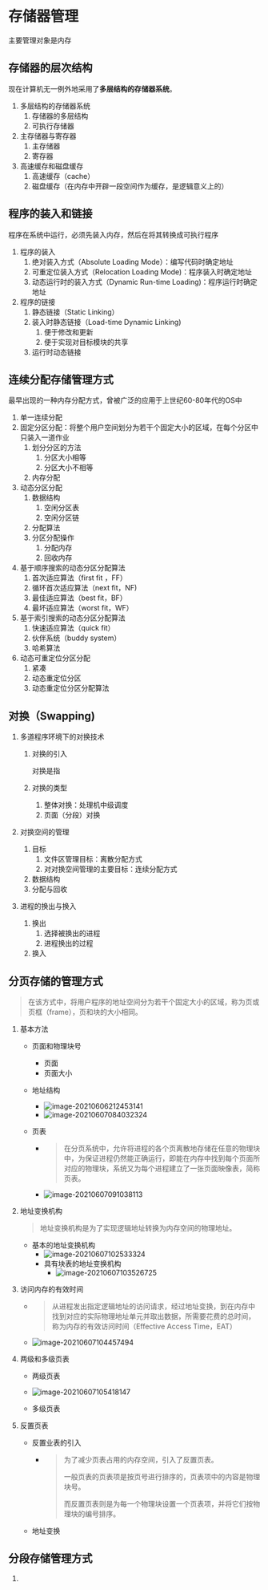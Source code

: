 # 存储器管理

主要管理对象是内存

## 存储器的层次结构

现在计算机无一例外地采用了**多层结构的存储器系统**。

1. 多层结构的存储器系统
   1. 存储器的多层结构
   2. 可执行存储器
2. 主存储器与寄存器
   1. 主存储器
   2. 寄存器
3. 高速缓存和磁盘缓存
   1. 高速缓存（cache）
   2. 磁盘缓存（在内存中开辟一段空间作为缓存，是逻辑意义上的）

## 程序的装入和链接

程序在系统中运行，必须先装入内存，然后在将其转换成可执行程序

1. 程序的装入
   1. 绝对装入方式（Absolute Loading Mode）：编写代码时确定地址
   2. 可重定位装入方式（Relocation Loading Mode)：程序装入时确定地址
   3. 动态运行时的装入方式（Dynamic Run-time Loading)：程序运行时确定地址
2. 程序的链接
   1. 静态链接（Static Linking）
   2. 装入时静态链接（Load-time Dynamic Linking)
      1. 便于修改和更新
      2. 便于实现对目标模块的共享
   3. 运行时动态链接

## 连续分配存储管理方式

最早出现的一种内存分配方式，曾被广泛的应用于上世纪60-80年代的OS中

1. 单一连续分配
2. 固定分区分配：将整个用户空间划分为若干个固定大小的区域，在每个分区中只装入一道作业
   1. 划分分区的方法
      1. 分区大小相等
      2. 分区大小不相等
   2. 内存分配
3. 动态分区分配
   1. 数据结构
      1. 空闲分区表
      2. 空闲分区链
   2. 分配算法
   3. 分区分配操作
      1. 分配内存
      2. 回收内存
4. 基于顺序搜索的动态分区分配算法
   1. 首次适应算法（first fit ，FF）
   2. 循环首次适应算法（next fit，NF)
   3. 最佳适应算法（best fit，BF）
   4. 最坏适应算法（worst fit，WF）
5. 基于索引搜索的动态分区分配算法
   1. 快速适应算法（quick fit）
   2. 伙伴系统（buddy system）
   3. 哈希算法
6. 动态可重定位分区分配
   1. 紧凑
   2. 动态重定位分区
   3. 动态重定位分区分配算法

## 对换（Swapping)

1. 多道程序环境下的对换技术

   1. 对换的引入

      对换是指

   2. 对换的类型

      1. 整体对换：处理机中级调度
      2. 页面（分段）对换

2. 对换空间的管理

   1. 目标
      1. 文件区管理目标：离散分配方式
      2. 对对换空间管理的主要目标：连续分配方式
   2. 数据结构
   3. 分配与回收

3. 进程的换出与换入

   1. 换出
      1. 选择被换出的进程
      2. 进程换出的过程
   2. 换入

## 分页存储的管理方式

> 在该方式中，将用户程序的地址空间分为若干个固定大小的区域，称为页或页框（frame），页和块的大小相同。

1. 基本方法
   - 页面和物理块号
     - 页面
     - 页面大小
     
   - 地址结构
     - ![image-20210606212453141](./image-20210606212453141.png)
     - ![image-20210607084032324](./image-20210607084032324.png)
     
   - 页表
   
     - > 在分页系统中，允许将进程的各个页离散地存储在任意的物理块中，为保证进程仍然能正确运行，即能在内存中找到每个页面所对应的物理块，系统又为每个进程建立了一张页面映像表，简称页表。
   
     - ![image-20210607091038113](./image-20210607091038113.png)
   
2. 地址变换机构

   > 地址变换机构是为了实现逻辑地址转换为内存空间的物理地址。

   - 基本的地址变换机构
     - ![image-20210607102533324](./image-20210607102533324.png)
     - 具有块表的地址变换机构
       - ![image-20210607103526725](./image-20210607103526725.png)

3. 访问内存的有效时间

   - > 从进程发出指定逻辑地址的访问请求，经过地址变换，到在内存中找到对应的实际物理地址单元并取出数据，所需要花费的总时间，称为内存的有效访问时间（Effective Access Time，EAT）

   - ![image-20210607104457494](./image-20210607104457494.png)

4. 两级和多级页表

   - 两级页表

   - ![image-20210607105418147](./image-20210607105418147.png)
   - 多级页表

5. 反置页表

   - 反置业表的引入

     - > 为了减少页表占用的内存空间，引入了反置页表。
       >
       > 一般页表的页表项是按页号进行排序的，页表项中的内容是物理块号。
       >
       > 而反置页表则是为每一个物理块设置一个页表项，并将它们按物理块的编号排序。

   - 地址变换



## 分段存储管理方式

1. 


